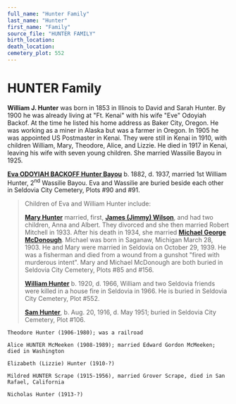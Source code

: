 ```yaml
---
full_name: "Hunter Family"
last_name: "Hunter"
first_name: "Family"
source_file: "HUNTER FAMILY"
birth_location:
death_location:
cemetery_plot: 552
---
```

# HUNTER Family

**William J. Hunter** was born in 1853 in Illinois to David and Sarah Hunter. By 1900 he was
already living at "Ft. Kenai" with his wife "Eve" Odoyiah Backof. At the time he listed his  home address as Baker City, Oregon. He was working as a miner in Alaska but
was a farmer in Oregon. In 1905 he was appointed US Postmaster in Kenai. They were still in Kenai in 1910, with children
William, Mary, Theodore, Alice, and Lizzie. He died in 1917 in Kenai,
leaving his wife with seven young children. She married Wassilie Bayou
in 1925.

[**Eva ODOYIAH BACKOFF Hunter Bayou**](../_people/Bayou_Eva_Hunter.md) b. 1882, d. 1937, married 1st
William Hunter, 2<sup>nd</sup> Wassilie Bayou. Eva and Wassilie are
buried beside each other in Seldovia City Cemetery, Plots \#90 and \#91.

> Children of Eva and William Hunter include:
> 
> [**Mary Hunter**](../_people/McDonough_Mary_Wilson.md) married, first, [**James (Jimmy) Wilson**](./Wilson_family.md), and had two
> children, Anna and Albert. They divorced and she then married Robert
> Mitchell in 1933. After his death in 1934, she married [**Michael
> George McDonough**](../_people/McDonough_Michael_George.md). Michael was born in Saganaw, Michigan March 28,
> 1903. He and Mary were married in Seldovia on October 29, 1939. He was a
> fisherman and died from a wound from a gunshot "fired with murderous intent".
> Mary and Michael McDonough are both buried in Seldovia City Cemetery, Plots
> \#85 and \#156.
> 
> [**William Hunter**](../_people/Hunter_William.md) b. 1920, d. 1966, William and two Seldovia friends
> were killed in a house fire in Seldovia in 1966. He is buried in
> Seldovia City Cemetery, Plot \#552.
> 
> [**Sam Hunter**](../_people/Hunter_Sam.md), b. Aug. 20, 1916, d. May 1951; buried in Seldovia City
> Cemetery, Plot \#106.

    Theodore Hunter (1906-1980); was a railroad
    
    Alice HUNTER McMeeken (1908-1989); married Edward Gordon McMeeken; died in Washington
    
    Elizabeth (Lizzie) Hunter (1910-?)
    
    Mildred HUNTER Scrape (1915-1956), married Grover Scrape, died in San Rafael, California
    
    Nicholas Hunter (1913-?)
